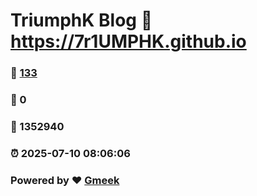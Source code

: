 # TriumphK Blog :link: https://7r1UMPHK.github.io 
### :page_facing_up: [133](https://7r1UMPHK.github.io/tag.html) 
### :speech_balloon: 0 
### :hibiscus: 1352940 
### :alarm_clock: 2025-07-10 08:06:06 
### Powered by :heart: [Gmeek](https://github.com/Meekdai/Gmeek)
